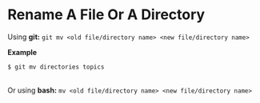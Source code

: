# Rename A File Or A Directory

Using **git:** `git mv <old file/directory name> <new file/directory name>`

**Example**
```
$ git mv directories topics
```

\
Or using **bash:** `mv <old file/directory name> <new file/directory name>`
